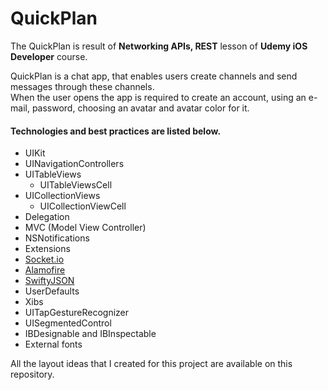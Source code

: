 
# QuickPlan  
  
The QuickPlan is result of **Networking APIs, REST** lesson of **Udemy iOS Developer** course.  
  
QuickPlan is a chat app, that enables users create channels and send messages through these channels.  
When the user opens the app is required to create an account, using an e-mail, password, choosing an avatar and avatar color for it.  


  
#### Technologies and best practices are listed below.  
  
- UIKit  
- UINavigationControllers  
- UITableViews  
	- UITableViewsCell  
- UICollectionViews
	- UICollectionViewCell
- Delegation  
- MVC (Model View Controller)  
- NSNotifications  
- Extensions  
- [Socket.io](https://github.com/socketio/socket.io-client-swift)
- [Alamofire](https://github.com/Alamofire/Alamofire)
- [SwiftyJSON](https://github.com/SwiftyJSON/SwiftyJSON)
-  UserDefaults
- Xibs
- UITapGestureRecognizer
- UISegmentedControl
- IBDesignable and IBInspectable
- External fonts


All the layout ideas that I created for this project are available on this repository.  
